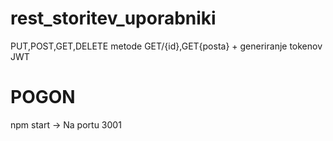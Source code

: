 # rest_storitev_uporabniki
PUT,POST,GET,DELETE metode GET/{id},GET{posta} + generiranje tokenov JWT 
# POGON
npm start -> Na portu 3001

